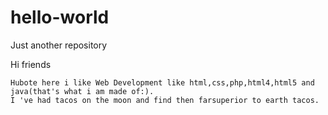 # hello-world
Just another repository

Hi friends
  
    Hubote here i like Web Development like html,css,php,html4,html5 and java(that's what i am made of:).
    I 've had tacos on the moon and find then farsuperior to earth tacos.
